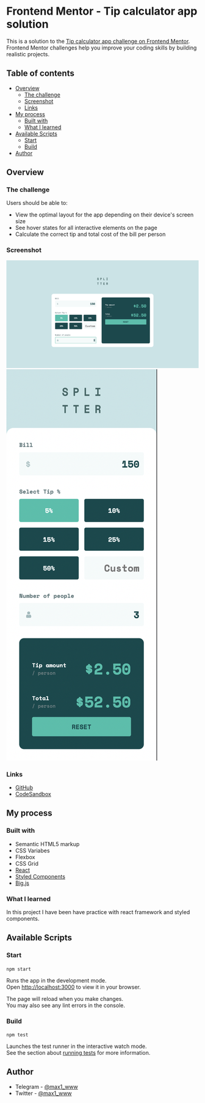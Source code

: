 # Frontend Mentor - Tip calculator app solution

This is a solution to the [Tip calculator app challenge on Frontend Mentor](https://www.frontendmentor.io/challenges/tip-calculator-app-ugJNGbJUX). Frontend Mentor challenges help you improve your coding skills by building realistic projects.

## Table of contents

- [Overview](#overview)
  - [The challenge](#the-challenge)
  - [Screenshot](#screenshot)
  - [Links](#links)
- [My process](#my-process)
  - [Built with](#built-with)
  - [What I learned](#what-i-learned)
- [Available Scripts](#available-scripts)
  - [Start](#start)
  - [Build](#build)
- [Author](#author)

## Overview

### The challenge

Users should be able to:

- View the optimal layout for the app depending on their device's screen size
- See hover states for all interactive elements on the page
- Calculate the correct tip and total cost of the bill per person

### Screenshot

![](./screenshots/screenshot_desktop.png)
![](./screenshots/screenshot_mobile.png)

### Links

- [GitHub](https://github.com/max1www/tip-calculator)
- [CodeSandbox](https://codesandbox.io/p/github/max1www/tip-calculator)

## My process

### Built with

- Semantic HTML5 markup
- CSS Variabes
- Flexbox
- CSS Grid
- [React](https://reactjs.org/)
- [Styled Components](https://styled-components.com/)
- [Big.js](https://github.com/MikeMcl/big.js/)

### What I learned

In this project I have been have practice with react framework and styled components.

## Available Scripts

### Start

`npm start`

Runs the app in the development mode.\
Open [http://localhost:3000](http://localhost:3000) to view it in your browser.

The page will reload when you make changes.\
You may also see any lint errors in the console.

### Build

`npm test`

Launches the test runner in the interactive watch mode.\
See the section about [running tests](https://facebook.github.io/create-react-app/docs/running-tests) for more information.

## Author

- Telegram - [@max1_www](https://t.me/max1_www)
- Twitter - [@max1_www](https://www.twitter.com/max1_www)
